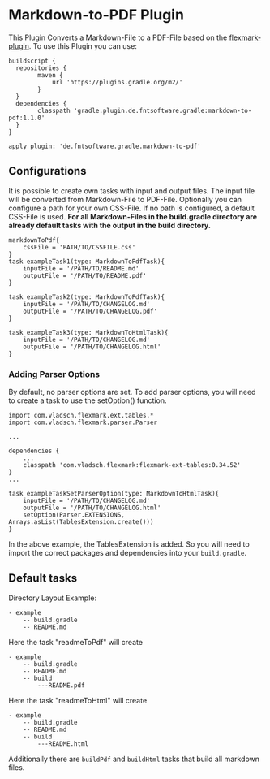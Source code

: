 # Markdown-to-PDF Plugin

This Plugin Converts a Markdown-File to a PDF-File based on the [flexmark-plugin](https://github.com/vsch/flexmark-java).
To use this Plugin you can use:

```
buildscript {
  repositories {
		maven {
			url 'https://plugins.gradle.org/m2/'
		}
  }
  dependencies {
		classpath 'gradle.plugin.de.fntsoftware.gradle:markdown-to-pdf:1.1.0'
  }
}

apply plugin: 'de.fntsoftware.gradle.markdown-to-pdf'
```

## Configurations
It is possible to create own tasks with input and output files. The input file will be converted from Markdown-File to PDF-File. Optionally you can configure a path for your own CSS-File. If no path is configured, a default CSS-File is used. **For all Markdown-Files in the build.gradle directory are already default tasks with the output in the build directory.**

```
markdownToPdf{
	cssFile = 'PATH/TO/CSSFILE.css'
}
task exampleTask1(type: MarkdownToPdfTask){
	inputFile = '/PATH/TO/README.md'
	outputFile = '/PATH/TO/README.pdf'
}

task exampleTask2(type: MarkdownToPdfTask){
	inputFile = '/PATH/TO/CHANGELOG.md'
	outputFile = '/PATH/TO/CHANGELOG.pdf'
}

task exampleTask3(type: MarkdownToHtmlTask){
	inputFile = '/PATH/TO/CHANGELOG.md'
	outputFile = '/PATH/TO/CHANGELOG.html'
}
```

### Adding Parser Options
By default, no parser options are set.  To add parser options, you will need to create a task to use the setOption() function.

```
import com.vladsch.flexmark.ext.tables.*
import com.vladsch.flexmark.parser.Parser

...

dependencies {
	...
	classpath 'com.vladsch.flexmark:flexmark-ext-tables:0.34.52'
}
...

task exampleTaskSetParserOption(type: MarkdownToHtmlTask){
	inputFile = '/PATH/TO/CHANGELOG.md'
	outputFile = '/PATH/TO/CHANGELOG.html'
	setOption(Parser.EXTENSIONS, Arrays.asList(TablesExtension.create()))
}
```

In the above example, the TablesExtension is added. So you will need to import the correct packages and dependencies into your `build.gradle`.

## Default tasks
Directory Layout Example:
```
- example
	-- build.gradle
	-- README.md
```
Here the task "readmeToPdf" will create
```
- example
	-- build.gradle
	-- README.md
	-- build
		---README.pdf
```
Here the task "readmeToHtml" will create
```
- example
	-- build.gradle
	-- README.md
	-- build
		---README.html
```
Additionally there are `buildPdf` and `buildHtml` tasks that build all markdown files. 